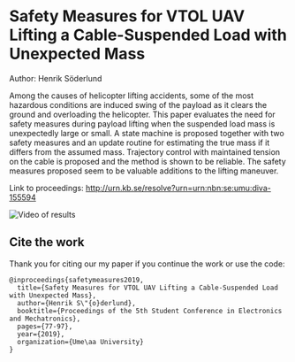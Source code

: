 # Safety Measures for VTOL UAV Lifting a Cable-Suspended Load with Unexpected Mass

Author: Henrik Söderlund

Among the causes of helicopter lifting accidents, some of the
most hazardous conditions are induced swing of the payload as it clears
the ground and overloading the helicopter. This paper evaluates the need
for safety measures during payload lifting when the suspended load mass
is unexpectedly large or small. A state machine is proposed together with
two safety measures and an update routine for estimating the true mass
if it differs from the assumed mass. Trajectory control with maintained
tension on the cable is proposed and the method is shown to be reliable.
The safety measures proposed seem to be valuable additions to the lifting
maneuver.

Link to proceedings: http://urn.kb.se/resolve?urn=urn:nbn:se:umu:diva-155594

![Video of results](video.gif)

## Cite the work

Thank you for citing our my paper if you continue the work or use the code: 
```
@inproceedings{safetymeasures2019,
  title={Safety Measures for VTOL UAV Lifting a Cable-Suspended Load with Unexpected Mass},
  author={Henrik S\"{o}derlund},
  booktitle={Proceedings of the 5th Student Conference in Electronics and Mechatronics},
  pages={77-97},
  year={2019},
  organization={Ume\aa University}
}
```